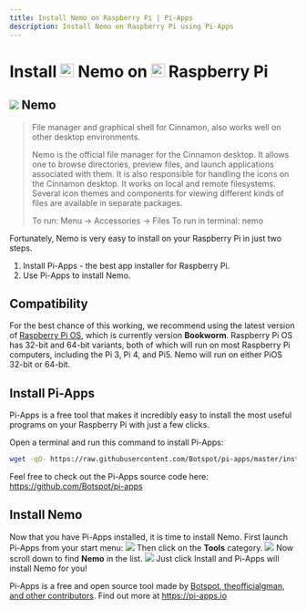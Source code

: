 ```yaml
---
title: Install Nemo on Raspberry Pi | Pi-Apps
description: Install Nemo on Raspberry Pi using Pi-Apps
---
```

<div class="simple-install-content content">

# Install <img src="/img/app-icons/Nemo/icon-64.png" height=24> Nemo on <img src=/img/other-icons/raspberrypi-icon.svg height=24> Raspberry Pi

## <img src="/img/app-icons/Nemo/icon-64.png"> Nemo
> File manager and graphical shell for Cinnamon, also works well on other desktop environments.
> 
> Nemo is the official file manager for the Cinnamon desktop. It allows one to browse directories, preview files, and launch applications associated with them.
> It is also responsible for handling the icons on the Cinnamon desktop. It works on local and remote filesystems. Several icon themes and components for viewing different kinds of files are available in separate packages.
> 
> To run: Menu -> Accessories -> Files
> To run in terminal: nemo

Fortunately, Nemo is very easy to install on your Raspberry Pi in just two steps.
1. Install Pi-Apps - the best app installer for Raspberry Pi.
2. Use Pi-Apps to install Nemo.
</div>
<div class="simple-install-content content">

## Compatibility
For the best chance of this working, we recommend using the latest version of [Raspberry Pi OS](https://www.raspberrypi.com/software/), which is currently version **Bookworm**.
Raspberry Pi OS has 32-bit and 64-bit variants, both of which will run on most Raspberry Pi computers, including the Pi 3, Pi 4, and Pi5.
Nemo will run on either PiOS 32-bit or 64-bit.
</div>
<div class="simple-install-content content">

## Install Pi-Apps

Pi-Apps is a free tool that makes it incredibly easy to install the most useful programs on your Raspberry Pi with just a few clicks.

Open a terminal and run this command to install Pi-Apps:
```bash
wget -qO- https://raw.githubusercontent.com/Botspot/pi-apps/master/install | bash
```
Feel free to check out the Pi-Apps source code here: https://github.com/Botspot/pi-apps
</div>
<div class="simple-install-content content">

## Install Nemo

Now that you have Pi-Apps installed, it is time to install Nemo.
First launch Pi-Apps from your start menu:
<img src="/img/start-menu.png">
Then click on the <b>Tools</b> category.
<img src="/img/category-selections/Tools.png">
Now scroll down to find <b>Nemo</b> in the list.
<img src="/img/app-icons/Nemo/app-selection.png">
Just click Install and Pi-Apps will install Nemo for you!
</div>
<div class="simple-install-content content">

Pi-Apps is a free and open source tool made by [Botspot, theofficialgman, and other contributors](/about/#contributors). Find out more at https://pi-apps.io
</div>
